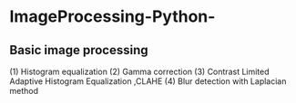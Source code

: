 # ImageProcessing-Python-
## Basic image processing
(1) Histogram equalization 
(2) Gamma correction 
(3) Contrast Limited Adaptive Histogram Equalization ,CLAHE 
(4) Blur detection with Laplacian method
